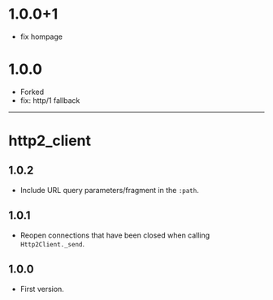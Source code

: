 # 1.0.0+1
* fix hompage

# 1.0.0 
* Forked
* fix: http/1 fallback

--- 
# http2_client

## 1.0.2
* Include URL query parameters/fragment in the `:path`.

## 1.0.1
* Reopen connections that have been closed when calling `Http2Client._send`.

## 1.0.0
* First version.